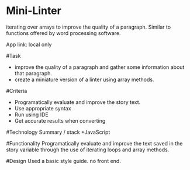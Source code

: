 # Mini-Linter
iterating over arrays to improve the quality of a paragraph. Similar to functions offered by word processing software.

App link: local only

#Task
+ improve the quality of a paragraph and gather some information about that paragraph. 
+ create a miniature version of a linter using array methods.

#Criteria
+ Programatically evaluate and improve the story text.
+ Use appropriate syntax
+ Run using IDE
+ Get accurate results when converting

#Technology Summary / stack
+JavaScript

#Functionality
Programatically evaluate and improve the text saved in the story variable through the use of iterating loops and array methods.

#Design
Used a basic style guide. no front end.

